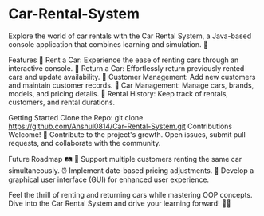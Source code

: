 # Car-Rental-System
Explore the world of car rentals with the Car Rental System, a Java-based console application that combines learning and simulation. 🌟

Features
🚀 Rent a Car: Experience the ease of renting cars through an interactive console. 🔁 Return a Car: Effortlessly return previously rented cars and update availability. 👥 Customer Management: Add new customers and maintain customer records. 🚗 Car Management: Manage cars, brands, models, and pricing details. 📝 Rental History: Keep track of rentals, customers, and rental durations.

Getting Started
Clone the Repo: git clone https://github.com/Anshul0814/Car-Rental-System.git
Contributions Welcome! 🎉
Contribute to the project's growth. Open issues, submit pull requests, and collaborate with the community.

Future Roadmap 🛤️
🤝 Support multiple customers renting the same car simultaneously. ⏰ Implement date-based pricing adjustments. 🎨 Develop a graphical user interface (GUI) for enhanced user experience.

Feel the thrill of renting and returning cars while mastering OOP concepts. Dive into the Car Rental System and drive your learning forward! 🚗💨
